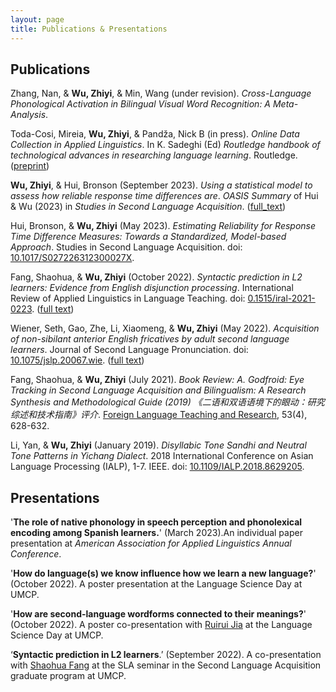 ```yaml
---
layout: page
title: Publications & Presentations
---
```


## **Publications**

Zhang, Nan, & **Wu, Zhiyi**, & Min, Wang (under revision). _Cross-Language Phonological Activation in Bilingual Visual Word Recognition: A Meta-Analysis_.

Toda-Cosi, Mireia, **Wu, Zhiyi**, & Pandža, Nick B (in press). _Online Data Collection in Applied Linguistics_. In K. Sadeghi (Ed) _Routledge handbook of technological advances in researching language learning_. Routledge. ([preprint](https://osf.io/pxfc4))

**Wu, Zhiyi**, & Hui, Bronson (September 2023). _Using a statistical model to assess how reliable response time differences are_. _OASIS Summary_ of Hui & Wu (2023) in _Studies in Second Language Acquisition_. ([full_text](https://oasis-database.org/concern/summaries/h415pb356?locale=en))

Hui, Bronson, & **Wu, Zhiyi** (May 2023). _Estimating Reliability for Response Time Difference Measures: Towards a Standardized, Model-based Approach_. Studies in Second Language Acquisition. doi: [10.1017/S027226312300027X](https://www.cambridge.org/core/journals/studies-in-second-language-acquisition/article/estimating-reliability-for-responsetime-difference-measures-toward-a-standardized-modelbased-approach/A00BECC935D1BD4915144F6985193766).

Fang, Shaohua, & **Wu, Zhiyi** (October 2022). _Syntactic prediction in L2 learners: Evidence from English disjunction processing_. International Review of Applied Linguistics in Language Teaching. doi: [0.1515/iral-2021-0223](https://www.degruyter.com/document/doi/10.1515/iral-2021-0223/html?lang=en). ([full text](https://drive.google.com/file/d/1QQyZiB2dOy7eWyPA8qM-15bBe4GB6ZVV/view?usp=sharing))

Wiener, Seth, Gao, Zhe, Li, Xiaomeng, & **Wu, Zhiyi** (May 2022). _Acquisition of non-sibilant anterior English fricatives by adult second language learners_. Journal of Second Language Pronunciation. doi: [10.1075/jslp.20067.wie](https://benjamins.com/catalog/jslp.20067.wie). ([full text](https://drive.google.com/file/d/1LMNdfB8zkwZwmVG5BKmL3psFj6LdbSTO/view?usp=sharing))

Fang, Shaohua, & **Wu, Zhiyi** (July 2021). _Book Review: A. Godfroid: Eye Tracking in Second Language Acquisition and Bilingualism: A Research Synthesis and Methodological Guide (2019) 《二语和双语语境下的眼动：研究综述和技术指南》评介_. [Foreign Language Teaching and Research](http://old.fltr.ac.cn/CN/Y2021/V53/I4/628), 53(4), 628-632. 

Li, Yan, & **Wu, Zhiyi** (January 2019). _Disyllabic Tone Sandhi and Neutral Tone Patterns in Yichang Dialect_. 2018 International Conference on Asian Language Processing (IALP), 1-7. IEEE. doi: [10.1109/IALP.2018.8629205](https://ieeexplore.ieee.org/document/8629205).


## **Presentations**

'**The role of native phonology in speech perception and phonolexical encoding among Spanish learners.**' (March 2023).An individual paper presentation at _American Association for Applied Linguistics Annual Conference_.

'**How do language(s) we know influence how we learn a new language?**' (October 2022). A poster presentation at the Language Science Day at UMCP.

'**How are second-language wordforms connected to their meanings?**' (October 2022). A poster co-presentation with [Ruirui Jia](https://www.researchgate.net/profile/Ruirui-Jia) at the Language Science Day at UMCP.

‘**Syntactic prediction in L2 learners**.’ (September 2022). A co-presentation with [Shaohua Fang](https://www.researchgate.net/profile/Shaohua-Fang-3) at the SLA seminar in the Second Language Acquisition graduate program at UMCP.
